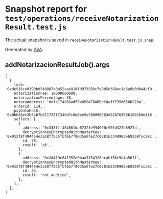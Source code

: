 # Snapshot report for `test/operations/receiveNotarizationResult.test.js`

The actual snapshot is saved in `receiveNotarizationResult.test.js.snap`.

Generated by [AVA](https://ava.li).

## addNotarizacionResultJob().args

    [
      {
        lock: '0xde916ce0390bd5408b7a0a52aae818fd973858c7e9b5d368ec1e6a9b0db44cf9',
        notarizationFee: 10000000000,
        notarizationPercentage: 30,
        notaryAddress: '0xfe174860ad53e45047BABbcf4aff735d650D9284',
        orderId: 114,
        payDataHash: '0x0bb68ec2b34b7b611727f7340d7c6e0ee5a580090583d92b7639861802b9e116',
        sellers: [
          {
            address: '0x338fff484061da07323e994990c901d322b6927a',
            decryptionKeyEncryptedWithMasterKey: '0x912f8f484454e3a38f7535fbf6b7f0035a0fe27c028163348965eb9369fcca8c',
            id: 78,
            result: 'ok',
          },
          {
            address: '0x2d419c641352e0baa7f54328ecabf58c5e4a56f1',
            decryptionKeyEncryptedWithMasterKey: '0x912f8f484454e3a38f7535fbf6b7f0035a0fe27c028163348965eb9369fcca8c',
            id: 84,
            result: 'not_audited',
          },
        ],
      },
    ]
